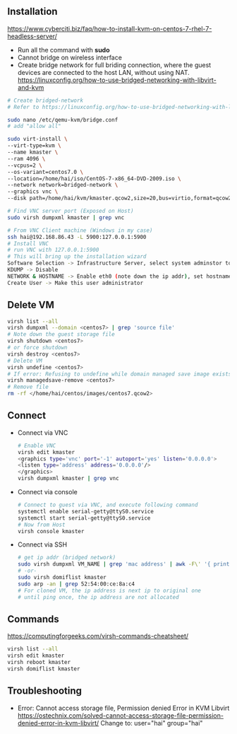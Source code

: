 ## Installation
https://www.cyberciti.biz/faq/how-to-install-kvm-on-centos-7-rhel-7-headless-server/  

- Run all the command with **sudo**
- Cannot bridge on wireless interface  
- Create bridge network for full briding connection, where the guest devices are connected to the host LAN, without using NAT.  
https://linuxconfig.org/how-to-use-bridged-networking-with-libvirt-and-kvm  

```sh
# Create bridged-network
# Refer to https://linuxconfig.org/how-to-use-bridged-networking-with-libvirt-and-kvm

sudo nano /etc/qemu-kvm/bridge.conf
# add "allow all"

sudo virt-install \
--virt-type=kvm \
--name kmaster \
--ram 4096 \
--vcpus=2 \
--os-variant=centos7.0 \
--location=/home/hai/iso/CentOS-7-x86_64-DVD-2009.iso \
--network network=bridged-network \
--graphics vnc \
--disk path=/home/hai/kvm/kmaster.qcow2,size=20,bus=virtio,format=qcow2

# Find VNC server port (Exposed on Host)
sudo virsh dumpxml kmaster | grep vnc

# From VNC Client machine (Windows in my case)
ssh hai@192.168.86.43 -L 5900:127.0.0.1:5900
# Install VNC
# run VNC with 127.0.0.1:5900
# This will bring up the installation wizard
Software Selection -> Infrastructure Server, select system adminstor tools
KDUMP -> Disable
NETWORK & HOSTNAME -> Enable eth0 (note down the ip addr), set hostname
Create User -> Make this user administrator
```  

## Delete VM
```sh
virsh list --all
virsh dumpxml --domain <centos7> | grep 'source file'
# Note down the guest storage file
virsh shutdown <centos7>
# or force shutdown
virsh destroy <centos7>
# Delete VM
virsh undefine <centos7>
# If error: Refusing to undefine while domain managed save image exists
virsh managedsave-remove <centos7>
# Remove file
rm -rf </home/hai/centos/images/centos7.qcow2>
```

## Connect
- Connect via VNC
    ```sh
    # Enable VNC
    virsh edit kmaster
    <graphics type='vnc' port='-1' autoport='yes' listen='0.0.0.0'>
    <listen type='address' address='0.0.0.0'/>
    </graphics>
    virsh dumpxml kmaster | grep vnc
    ```
- Connect via console
    ```sh
    # Connect to guest via VNC, and execute following command
    systemctl enable serial-getty@ttyS0.service
    systemctl start serial-getty@ttyS0.service
    # Now from Host
    virsh console kmaster
    ```
- Connect via SSH
    ```sh
    # get ip addr (bridged network)
    sudo virsh dumpxml VM_NAME | grep 'mac address' | awk -F\' '{ print $2}'
    # -or-
    sudo virsh domiflist kmaster
    sudo arp -an | grep 52:54:00:ce:8a:c4
    # For cloned VM, the ip address is next ip to original one
    # until ping once, the ip address are not allocated
    ```

## Commands
https://computingforgeeks.com/virsh-commands-cheatsheet/  
```sh
virsh list --all
virsh edit kmaster
virsh reboot kmaster
virsh domiflist kmaster
```

## Troubleshooting
- Error: Cannot access storage file, Permission denied Error in KVM Libvirt  
https://ostechnix.com/solved-cannot-access-storage-file-permission-denied-error-in-kvm-libvirt/ Change to: user="hai" group="hai"
